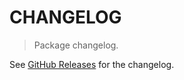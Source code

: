 # CHANGELOG

> Package changelog.

See [GitHub Releases](https://github.com/stdlib-js/stats-base-dists-weibull-skewness/releases) for the changelog.